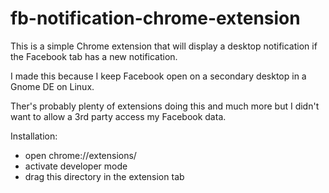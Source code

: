 fb-notification-chrome-extension
================================

This is a simple Chrome extension that will display a desktop notification if
the Facebook tab has a new notification.

I made this because I keep Facebook open on a secondary desktop in a Gnome DE on Linux.

Ther's probably plenty of extensions doing this and much more but I
didn't want to allow a 3rd party access my Facebook data.

Installation:
* open chrome://extensions/
* activate developer mode
* drag this directory in the extension tab



